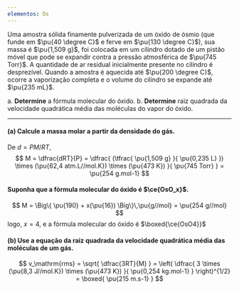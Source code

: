 ```yaml
---
elementos: Os
---
```


Uma amostra sólida finamente pulverizada de um óxido de ósmio (que funde em $\pu{40 \degree C}$ e ferve em $\pu{130 \degree C}$), sua massa é $\pu{1,509 g}$, foi colocada em um cilindro dotado de um pistão móvel que pode se expandir contra a pressão atmosférica de $\pu{745 Torr}$. A quantidade de ar residual inicialmente presente no cilindro é desprezível. Quando a amostra é aquecida até $\pu{200 \degree C}$, ocorre a vaporização completa e o volume do cilindro se expande até $\pu{235 mL}$.

a. **Determine** a fórmula molecular do óxido.
b. **Determine** raiz quadrada da velocidade quadrática média das moléculas do vapor do óxido.

---

#### **(a)** Calcule a massa molar a partir da densidade do gás.

De $d = PM/RT$,
$$
    M = \dfrac{dRT}{P}
        = \dfrac{ (\tfrac{ \pu{1,509 g} }{ \pu{0,235 L} }) \times (\pu{62,4 atm.L//mol.K}) \times (\pu{473 K}) }{ \pu{745 Torr} }
        = \pu{254 g.mol-1}
$$

#### Suponha que a fórmula molecular do óxido é $\ce{OsO_x}$.

$$
    M = \Big\{ \pu{190} + x(\pu{16}) \Big\}\,\pu{g//mol} = \pu{254 g//mol}
$$
logo, $x = 4$, e a fórmula molecular do óxido é $\boxed{\ce{OsO4}}$

#### **(b)** Use a equação da raiz quadrada da velocidade quadrática média das moléculas de um gás.

$$
    v_\mathrm{rms} = \sqrt{ \dfrac{3RT}{M} }
        = \left( \dfrac{ 3 \times (\pu{8,3 J//mol.K}) \times (\pu{473 K}) }{ \pu{0,254 kg.mol-1} } \right)^{1/2}
        = \boxed{ \pu{215 m.s-1} }
$$
